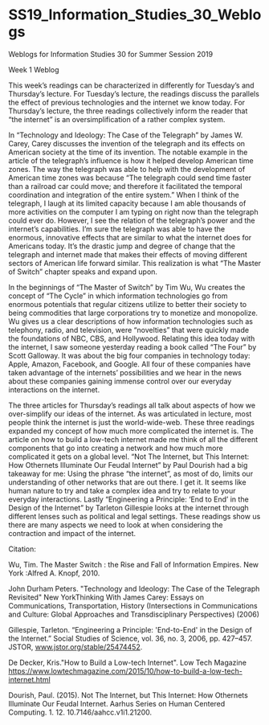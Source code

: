 # SS19_Information_Studies_30_Weblogs
Weblogs for Information Studies 30 for Summer Session 2019 

Week 1 Weblog
							
This week’s readings can be characterized in differently for Tuesday’s and Thursday’s lecture. For Tuesday’s lecture, the readings discuss the parallels the effect of previous technologies and the internet we know today. For Thursday’s lecture, the three readings collectively inform the reader that “the internet” is an oversimplification of a rather complex system. 
	
In “Technology and Ideology: The Case of the Telegraph” by James W. Carey, Carey discusses the invention of the telegraph and its effects on American society at the time of its invention. The notable example in the article of the telegraph’s influence is how it helped develop American time zones. The way the telegraph was able to help with the development of American time zones was because “The telegraph could send time faster than a railroad car could move; and therefore it facilitated the temporal coordination and integration of the entire system.” When I think of the telegraph, I laugh at its limited capacity because I am able thousands of more activities on the computer I am typing on right now than the telegraph could ever do. However, I see the relation of the telegraph’s power and the internet’s capabilities. I’m sure the telegraph was able to have the enormous, innovative effects that are similar to what the internet does for Americans today. It’s the drastic jump and degree of change that the telegraph and internet made that makes their effects of moving different sectors of American life forward similar. This realization is what “The Master of Switch” chapter speaks and expand upon. 
	
In the beginnings of “The Master of Switch” by Tim Wu, Wu creates the concept of “The Cycle” in which information technologies go from enormous potentials that regular citizens utilize to better their society to being commodities that large corporations try to monetize and monopolize. Wu gives us a clear descriptions of how information technologies such as telephony, radio, and television, were “novelties” that were quickly made the foundations of NBC, CBS, and Hollywood. Relating this idea today with the internet, I saw someone yesterday reading a book called “The Four” by Scott Galloway. It was about the big four companies in technology today: Apple, Amazon, Facebook, and Google. All four of these companies have taken advantage of the internets’ possibilities and we hear in the news about these companies gaining immense control over our everyday interactions on the internet. 
	
The three articles for Thursday’s readings all talk about aspects of how we over-simplify our ideas of the internet. As was articulated in lecture, most people think the internet is just the world-wide-web. These three readings expanded my concept of how much more complicated the internet is. The article on how to build a low-tech internet made me think of all the different components that go into creating a network and how much more complicated it gets on a global level. “Not The Internet, but This Internet: How Othernets Illuminate Our Feudal Internet” by Paul Dourish had a big takeaway for me: Using the phrase “the internet”, as most of do, limits our understanding of other networks that are out there. I get it. It seems like human nature to try and take a complex idea and try to relate to your everyday interactions. Lastly “Engineering a Principle: ‘End to End’ in the Design of the Internet” by Tarleton Gillespie looks at the internet through different lenses such as political and legal settings. These readings show us there are many aspects we need to look at when considering the contraction and impact of the internet.

Citation: 

Wu, Tim. The Master Switch : the Rise and Fall of Information Empires. New York :Alfred A. Knopf, 2010.

John Durham Peters. "Technology and Ideology: The Case of the Telegraph Revisited" New YorkThinking With James Carey: Essays on Communications, Transportation, History (Intersections in Communications and Culture: Global Approaches and Transdisciplinary Perspectives) (2006) 

Gillespie, Tarleton. “Engineering a Principle: 'End-to-End' in the Design of the Internet.” Social Studies of Science, vol. 36, no. 3, 2006, pp. 427–457. JSTOR, www.jstor.org/stable/25474452.

De Decker, Kris."How to Build a Low-tech Internet". Low Tech Magazine https://www.lowtechmagazine.com/2015/10/how-to-build-a-low-tech-internet.html

Dourish, Paul. (2015). Not The Internet, but This Internet: How Othernets Illuminate Our Feudal Internet. Aarhus Series on Human Centered Computing. 1. 12. 10.7146/aahcc.v1i1.21200. 
